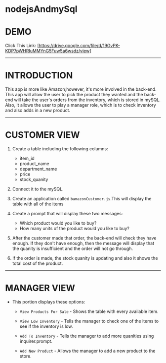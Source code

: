 # nodejsAndmySql

# DEMO

Click This Link: [https://drive.google.com/file/d/19GvPK-KDP7pWHRIuMMYnG5Fuw5a6wsdz/view]



**************************************************************************

# INTRODUCTION

This app is more like Amazon;however, it's more involved in the back-end. This app will allow the user to pick the product they wanted and the back-end will take the user's orders from the inventory, which is stored in mySQL. Also, it allows the user to play a manager role, which is to check inventory and also adds in a new product.

***************************************************************************
# CUSTOMER VIEW

1. Create a table including the following columns:
    
    * item_id
    * product_name
    * department_name
    * price
    * stock_quanity

2. Connect it to the mySQL.

3. Create an application called `bamazonCustomer.js`.This will display the table with all of the items

4. Create a prompt that will display these two messages:
    * Which product would you like to buy?
    * How many units of the product would you like to buy?

5. After the customer made that order, the back-end will check they have enough. If they don't have enough, then the message will display that the quanity is insufficient and the order will not go through.

6. If the order is made, the stock quanity is updating and also it shows the total cost of the product.

***************************************************************************

# MANAGER VIEW

* This portion displays these options:

    * `View Products For Sale` - Shows the table with every available item.

    * `View Low Inventory` - Tells the manager to check one of the items to see if the inventory is low.

    * `Add To Inventory` - Tells the manager to add more quanities using inquirer.prompt.

    * `Add New Product` - Allows the manager to add a new product to the store.


